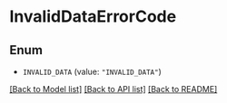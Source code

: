 # InvalidDataErrorCode

## Enum


* `INVALID_DATA` (value: `"INVALID_DATA"`)


[[Back to Model list]](../README.md#documentation-for-models) [[Back to API list]](../README.md#documentation-for-api-endpoints) [[Back to README]](../README.md)


